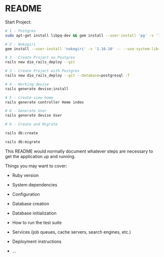 # README

 Start Project:

```bash
# 1 - Postgres
sudo apt-get install libpq-dev && gem install --user-install 'pg' -v '1.2.3'

# 2 - Nokogiri
gem install --user-install 'nokogiri' -v '1.10.10' -- --use-system-libraries

# 3 - Create Project no Postgres
rails new dio_rails_deploy --git

# 3 - Create Project with Postgres
rails new dio_rails_deploy --git --database=postgresql -T

# 4 - Working devise
rails generate devise:install

# 5 - Create view home
rails generate controller Home index

# 6 - Generate User
rails generate devise User

# 6 - Create and Migrate

rails db:create

rails db:migrate

```
This README would normally document whatever steps are necessary to get the
application up and running.

Things you may want to cover:

* Ruby version

* System dependencies

* Configuration

* Database creation

* Database initialization

* How to run the test suite

* Services (job queues, cache servers, search engines, etc.)

* Deployment instructions

* ...
